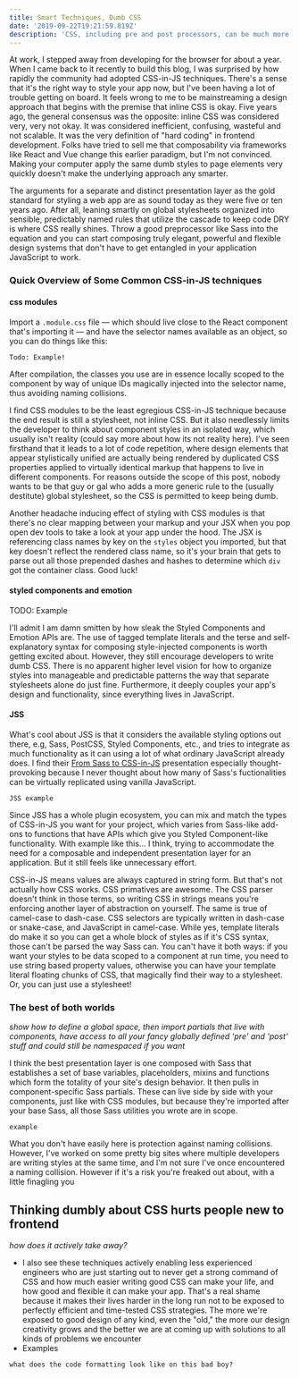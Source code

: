```yaml
---
title: Smart Techniques, Dumb CSS
date: '2019-09-22T19:21:59.819Z'
description: 'CSS, including pre and post processors, can be much more powerful and elegant globally scoped. Its okay not to jam styles into components with JavaScript'
---
```


At work, I stepped away from developing for the browser for about a year. When I came back to it recently to build this blog, I was surprised by how rapidly the community had adopted CSS-in-JS techniques. There's a sense that it's the right way to style your app now, but I've been having a lot of trouble getting on board. It feels wrong to me to be mainstreaming a design approach that begins with the premise that inline CSS is okay. Five years ago, the general consensus was the opposite: inline CSS was considered very, very not okay. It was considered inefficient, confusing, wasteful and not scalable. It was the very definition of "hard coding" in frontend development. Folks have tried to sell me that composability via frameworks like React and Vue change this earlier paradigm, but I'm not convinced. Making your computer apply the same dumb styles to page elements very quickly doesn't make the underlying approach any smarter.

The arguments for a separate and distinct presentation layer as the gold standard for styling a web app are as sound today as they were five or ten years ago. After all, leaning smartly on global stylesheets organized into sensible, predictably named rules that utilize the cascade to keep code DRY is where CSS really shines. Throw a good preprocessor like Sass into the equation and you can start composing truly elegant, powerful and flexible design systems that don't have to get entangled in your application JavaScript to work.

### Quick Overview of Some Common CSS-in-JS techniques

<h4 class="blog-subtitle uppercase bold">css modules</h4>

Import a `.module.css` file –– which should live close to the React component that's importing it –– and have the selector names available as an object, so you can do things like this:

```
Todo: Example!
```

After compilation, the classes you use are in essence locally scoped to the component by way of unique IDs magically injected into the selector name, thus avoiding naming collisions.

I find CSS modules to be the least egregious CSS-in-JS technique because the end result is still a stylesheet, not inline CSS. But it also needlessly limits the developer to think about component styles in an isolated way, which usually isn't reality (could say more about how its not reality here). I've seen firsthand that it leads to a lot of code repetition, where design elements that appear stylistically unified are actually being rendered by duplicated CSS properties applied to virtually identical markup that happens to live in different components. For reasons outside the scope of this post, nobody wants to be that guy or gal who adds a more generic rule to the (usually destitute) global stylesheet, so the CSS is permitted to keep being dumb.

Another headache inducing effect of styling with CSS modules is that there's no clear mapping between your markup and your JSX when you pop open dev tools to take a look at your app under the hood. The JSX is referencing class names by key on the `styles` object you imported, but that key doesn't reflect the rendered class name, so it's your brain that gets to parse out all those prepended dashes and hashes to determine which `div` got the container class. Good luck!

<h4 class="blog-subtitle uppercase bold">styled components and emotion</h4>

TODO: Example

I'll admit I am damn smitten by how sleak the Styled Components and Emotion APIs are. The use of tagged template literals and the terse and self-explanatory syntax for composing style-injected components is worth getting excited about. However, they still encourage developers to write dumb CSS. There is no apparent higher level vision for how to organize styles into manageable and predictable patterns the way that separate stylesheets alone do just fine. Furthermore, it deeply couples your app's design and functionality, since everything lives in JavaScript.

<h4 class="blog-subtitle uppercase bold">JSS</h4>

What's cool about JSS is that it considers the available styling options out there, e.g, Sass, PostCSS, Styled Components, etc., and tries to integrate as much functionality as it can using a lot of what ordinary JavaScript already does. I find their <a href="https://cssinjs.org/from-sass-to-cssinjs" target=_blank>From Sass to CSS-in-JS</a> presentation especially thought-provoking because I never thought about how many of Sass's fuctionalities can be virtually replicated using vanilla JavaScript.

```
JSS example
```

Since JSS has a whole plugin ecosystem, you can mix and match the types of CSS-in-JS you want for your project, which varies from Sass-like add-ons to functions that have APIs which give you Styled Component-like functionality. With example like this... I think, trying to accommodate the need for a composable and independent presentation layer for an application. But it still feels like unnecessary effort.

CSS-in-JS means values are always captured in string form. But that's not actually how CSS works. CSS primatives are awesome. The CSS parser doesn't think in those terms, so writing CSS in strings means you're enforcing another layer of abstraction on yourself. The same is true of camel-case to dash-case. CSS selectors are typically written in dash-case or snake-case, and JavaScript in camel-case. While yes, template literals do make it so you can get a whole block of styles as if it's CSS syntax, those can't be parsed the way Sass can. You can't have it both ways: if you want your styles to be data scoped to a component at run time, you need to use string based property values, otherwise you can have your template literal floating chunks of CSS, that magically find their way to a stylesheet. Or, you can just use a stylesheet!

### The best of both worlds

_show how to define a global space, then import partials that live with components, have access to all your fancy globally defined 'pre' and 'post' stuff and could still be namespaced if you want_

I think the best presentation layer is one composed with Sass that establishes a set of base variables, placeholders, mixins and functions which form the totality of your site's design behavior. It then pulls in component-specific Sass partials. These can live side by side with your components, just like with CSS modules, but because they're imported after your base Sass, all those Sass utilities you wrote are in scope.

```
example
```

What you don't have easily here is protection against naming collisions. However, I've worked on some pretty big sites where multiple developers are writing styles at the same time, and I'm not sure I've once encountered a naming collision. However if it's a risk you're freaked out about, with a little finagling you

## Thinking dumbly about CSS hurts people new to frontend

_how does it actively take away?_

- I also see these techniques actively enabling less experienced engineers who are just starting out to never get a strong command of CSS and how much easier writing good CSS can make your life, and how good and flexible it can make your app. That's a real shame because it makes their lives harder in the long run not to be exposed to perfectly efficient and time-tested CSS strategies. The more we're exposed to good design of any kind, even the "old," the more our design creativity grows and the better we are at coming up with solutions to all kinds of problems we encounter
- Examples

```
what does the code formatting look like on this bad boy?
```
